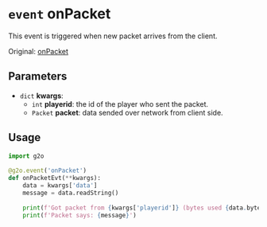 # `event` onPacket
This event is triggered when new packet arrives from the client.

Original: [onPacket](https://gothicmultiplayerteam.gitlab.io/docs/0.3.0/script-reference/server-events/network/onPacket/)

## Parameters
* `dict` **kwargs**:
    * `int` **playerid**: the id of the player who sent the packet.
    * `Packet` **packet**: data sended over network from client side.

## Usage
```python
import g2o
        
@g2o.event('onPacket')
def onPacketEvt(**kwargs):
    data = kwargs['data']
    message = data.readString()
    
    print(f'Got packet from {kwargs['playerid']} (bytes used {data.bytesUsed})')
    print(f'Packet says: {message}')
```
